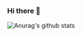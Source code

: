 ### Hi there 👋
![Anurag's github stats](https://github-readme-stats.vercel.app/api?username=anuraghazra&show_icons=true&theme=radical)
<!--
**knucklesuganda/knucklesuganda** is a ✨ _special_ ✨ repository because its `README.md` (this file) appears on your GitHub profile.

Here are some ideas to get you started:

- 🔭 I’m currently working on ...
- 🌱 I’m currently learning ...
- 👯 I’m looking to collaborate on ...
- 🤔 I’m looking for help with ...
- 💬 Ask me about ...
- 📫 How to reach me: ...
- 😄 Pronouns: ...
- ⚡ Fun fact: ...
-->
